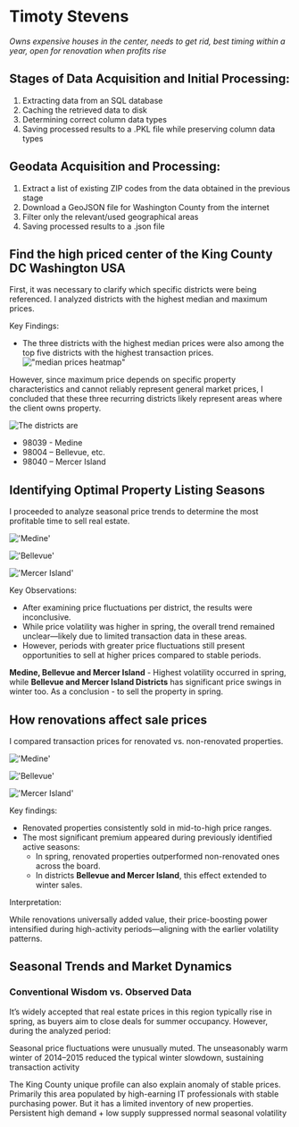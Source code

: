 # Timoty Stevens

_Owns expensive houses in the center, needs to get rid, best timing within a year, open for renovation when profits rise_

## Stages of Data Acquisition and Initial Processing:

1. Extracting data from an SQL database
1. Caching the retrieved data to disk
1. Determining correct column data types
1. Saving processed results to a .PKL file while preserving column data types

## Geodata Acquisition and Processing:

1. Extract a list of existing ZIP codes from the data obtained in the previous stage
1. Download a GeoJSON file for Washington County from the internet
1. Filter only the relevant/used geographical areas
1. Saving processed results to a .json file

## Find the high priced center of the King County DC Washington USA

First, it was necessary to clarify which specific districts were being referenced. 
I analyzed districts with the highest median and maximum prices.

Key Findings:

* The three districts with the highest median prices were also among the top five districts with the highest transaction prices.
    !["median prices heatmap"](img/median_prices_heatmap.png)

However, since maximum price depends on specific property characteristics and cannot reliably represent general market prices, I concluded that these three recurring districts likely represent areas where the client owns property.

![The districts are](img/selected_areas.png)

* 98039 - Medine
* 98004 – Bellevue, etc.
* 98040 – Mercer Island

## Identifying Optimal Property Listing Seasons

I proceeded to analyze seasonal price trends to determine the most profitable time to sell real estate.

!['Medine'](img/medine_median_price.png)

!['Bellevue'](img/bellevue_median_price.png)

!['Mercer Island'](img/mercerisland_median_price.png)

Key Observations:

* After examining price fluctuations per district, the results were inconclusive.
* While price volatility was higher in spring, the overall trend remained unclear—likely due to limited transaction data in these areas.
* However, periods with greater price fluctuations still present opportunities to sell at higher prices compared to stable periods.

__Medine, Bellevue and Mercer Island__ - Highest volatility occurred in spring, while __Bellevue and Mercer Island Districts__ has significant price swings in winter too. As a conclusion - to sell the property in spring.

## How renovations affect sale prices

I compared transaction prices for renovated vs. non-renovated properties.

!['Medine'](img/medine_renovated_median_price.png)

!['Bellevue'](img/bellevue_renovated_median_price.png)

!['Mercer Island'](img/mercerisland_renovated_median_price.png)

Key findings:

* Renovated properties consistently sold in mid-to-high price ranges.
* The most significant premium appeared during previously identified active seasons:
    * In spring, renovated properties outperformed non-renovated ones across the board.
    * In districts __Bellevue and Mercer Island__, this effect extended to winter sales.

Interpretation:

While renovations universally added value, their price-boosting power intensified during high-activity periods—aligning with the earlier volatility patterns.

## Seasonal Trends and Market Dynamics

### Conventional Wisdom vs. Observed Data

It’s widely accepted that real estate prices in this region typically rise in spring, as buyers aim to close deals for summer occupancy. However, during the analyzed period:

Seasonal price fluctuations were unusually muted. The unseasonably warm winter of 2014–2015 reduced the typical winter slowdown, sustaining transaction activity

The King County unique profile can also explain anomaly of stable prices. Primarily this area populated by high-earning IT professionals with stable purchasing power. But it has a limited inventory of new properties. Persistent high demand + low supply suppressed normal seasonal volatility
